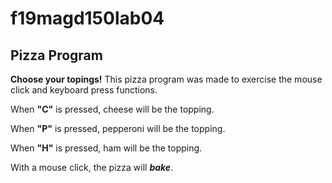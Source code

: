 # f19magd150lab04
## Pizza Program
**Choose your topings!** This pizza program was made to exercise the mouse click and keyboard press functions.

When **"C"** is pressed, cheese will be the topping.

When **"P"** is pressed, pepperoni will be the topping.

When **"H"** is pressed, ham will be the topping.

With a mouse click, the pizza will **_bake_**. 
